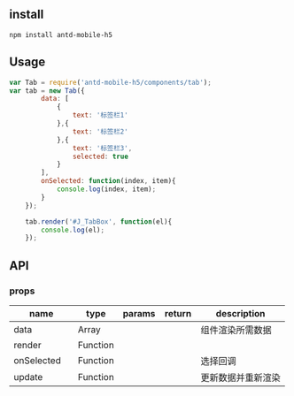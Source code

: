 ## install


```
npm install antd-mobile-h5
```


## Usage

```js
var Tab = require('antd-mobile-h5/components/tab');
var tab = new Tab({
        data: [
            {
                text: '标签栏1'
            },{
                text: '标签栏2'
            },{
                text: '标签栏3',
                selected: true
            }
        ],
        onSelected: function(index, item){
            console.log(index, item);
        }
    });

    tab.render('#J_TabBox', function(el){
        console.log(el);
    });

```

## API

### props

<table class="table table-bordered table-striped">
    <thead>
    <tr>
        <th style="width: 100px;">name</th>
        <th style="width: 50px;">type</th>
        <th style="width: 50px;">params</th>
        <th style="width: 50px;">return</th>
        <th>description</th>
    </tr>
    </thead>
    <tbody>
      <tr>
          <td>data</td>
          <td>Array</td>
          <td></td>
          <td></td>
          <td>组件渲染所需数据</td>
        </tr>
        <tr>
          <td>render</td>
          <td>Function</td>
          <td></td>
          <td></td>
          <td></td>
        </tr>
      <tr>
          <td>onSelected</td>
          <td>Function</td>
          <td></td>
          <td></td>
          <td>选择回调</td>
        </tr>
        <tr>
          <td>update</td>
          <td>Function</td>
          <td></td>
          <td></td>
          <td>更新数据并重新渲染</td>
        </tr>
    </tbody>
</table>